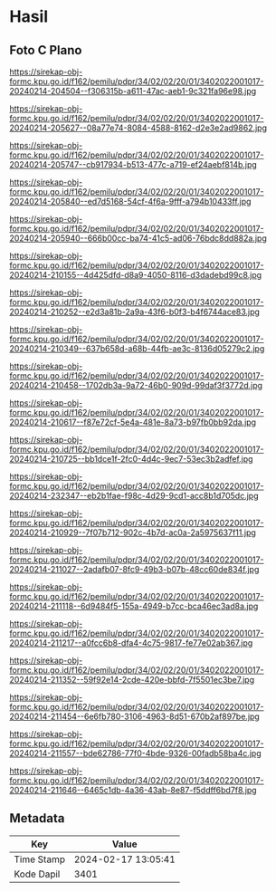 # Hasil

## Foto C Plano

https://sirekap-obj-formc.kpu.go.id/f162/pemilu/pdpr/34/02/02/20/01/3402022001017-20240214-204504--f306315b-a611-47ac-aeb1-9c321fa96e98.jpg

https://sirekap-obj-formc.kpu.go.id/f162/pemilu/pdpr/34/02/02/20/01/3402022001017-20240214-205627--08a77e74-8084-4588-8162-d2e3e2ad9862.jpg

https://sirekap-obj-formc.kpu.go.id/f162/pemilu/pdpr/34/02/02/20/01/3402022001017-20240214-205747--cb917934-b513-477c-a719-ef24aebf814b.jpg

https://sirekap-obj-formc.kpu.go.id/f162/pemilu/pdpr/34/02/02/20/01/3402022001017-20240214-205840--ed7d5168-54cf-4f6a-9fff-a794b10433ff.jpg

https://sirekap-obj-formc.kpu.go.id/f162/pemilu/pdpr/34/02/02/20/01/3402022001017-20240214-205940--666b00cc-ba74-41c5-ad06-76bdc8dd882a.jpg

https://sirekap-obj-formc.kpu.go.id/f162/pemilu/pdpr/34/02/02/20/01/3402022001017-20240214-210155--4d425dfd-d8a9-4050-8116-d3dadebd99c8.jpg

https://sirekap-obj-formc.kpu.go.id/f162/pemilu/pdpr/34/02/02/20/01/3402022001017-20240214-210252--e2d3a81b-2a9a-43f6-b0f3-b4f6744ace83.jpg

https://sirekap-obj-formc.kpu.go.id/f162/pemilu/pdpr/34/02/02/20/01/3402022001017-20240214-210349--637b658d-a68b-44fb-ae3c-8136d05279c2.jpg

https://sirekap-obj-formc.kpu.go.id/f162/pemilu/pdpr/34/02/02/20/01/3402022001017-20240214-210458--1702db3a-9a72-46b0-909d-99daf3f3772d.jpg

https://sirekap-obj-formc.kpu.go.id/f162/pemilu/pdpr/34/02/02/20/01/3402022001017-20240214-210617--f87e72cf-5e4a-481e-8a73-b97fb0bb92da.jpg

https://sirekap-obj-formc.kpu.go.id/f162/pemilu/pdpr/34/02/02/20/01/3402022001017-20240214-210725--bb1dce1f-2fc0-4d4c-9ec7-53ec3b2adfef.jpg

https://sirekap-obj-formc.kpu.go.id/f162/pemilu/pdpr/34/02/02/20/01/3402022001017-20240214-232347--eb2b1fae-f98c-4d29-9cd1-acc8b1d705dc.jpg

https://sirekap-obj-formc.kpu.go.id/f162/pemilu/pdpr/34/02/02/20/01/3402022001017-20240214-210929--7f07b712-902c-4b7d-ac0a-2a5975637f11.jpg

https://sirekap-obj-formc.kpu.go.id/f162/pemilu/pdpr/34/02/02/20/01/3402022001017-20240214-211027--2adafb07-8fc9-49b3-b07b-48cc60de834f.jpg

https://sirekap-obj-formc.kpu.go.id/f162/pemilu/pdpr/34/02/02/20/01/3402022001017-20240214-211118--6d9484f5-155a-4949-b7cc-bca46ec3ad8a.jpg

https://sirekap-obj-formc.kpu.go.id/f162/pemilu/pdpr/34/02/02/20/01/3402022001017-20240214-211217--a0fcc6b8-dfa4-4c75-9817-fe77e02ab367.jpg

https://sirekap-obj-formc.kpu.go.id/f162/pemilu/pdpr/34/02/02/20/01/3402022001017-20240214-211352--59f92e14-2cde-420e-bbfd-7f5501ec3be7.jpg

https://sirekap-obj-formc.kpu.go.id/f162/pemilu/pdpr/34/02/02/20/01/3402022001017-20240214-211454--6e6fb780-3106-4963-8d51-670b2af897be.jpg

https://sirekap-obj-formc.kpu.go.id/f162/pemilu/pdpr/34/02/02/20/01/3402022001017-20240214-211557--bde62786-77f0-4bde-9326-00fadb58ba4c.jpg

https://sirekap-obj-formc.kpu.go.id/f162/pemilu/pdpr/34/02/02/20/01/3402022001017-20240214-211646--6465c1db-4a36-43ab-8e87-f5ddff6bd7f8.jpg


## Metadata

| Key        | Value               |
| ---------- | ------------------- |
| Time Stamp | 2024-02-17 13:05:41 |
| Kode Dapil | 3401                |



